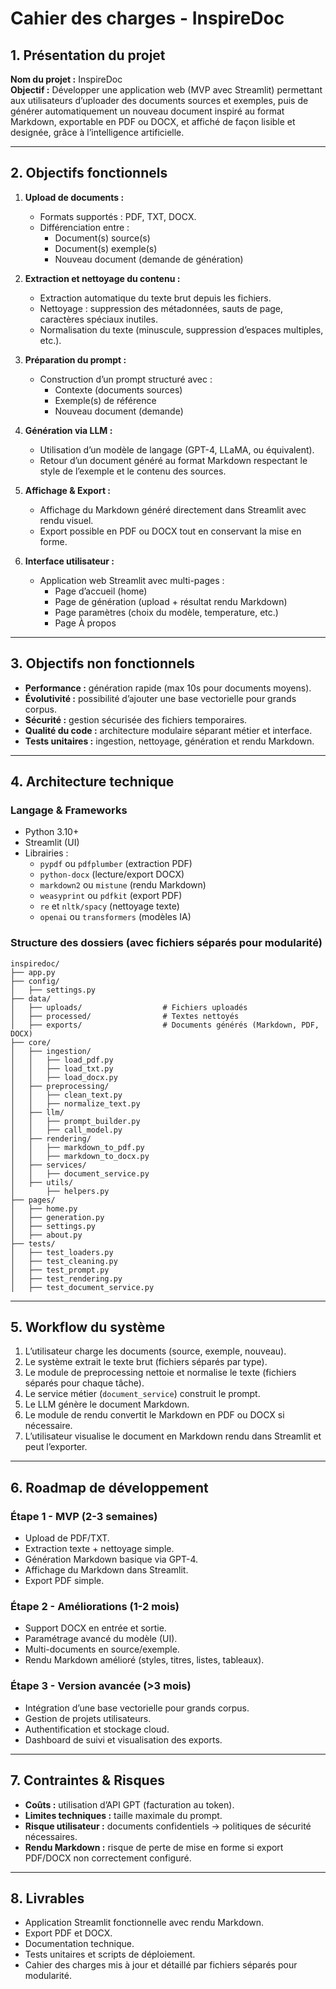 # Cahier des charges - InspireDoc

## 1. Présentation du projet

**Nom du projet :** InspireDoc\
**Objectif :** Développer une application web (MVP avec Streamlit) permettant aux utilisateurs d’uploader des documents sources et exemples, puis de générer automatiquement un nouveau document inspiré au format Markdown, exportable en PDF ou DOCX, et affiché de façon lisible et designée, grâce à l’intelligence artificielle.

---

## 2. Objectifs fonctionnels

1. **Upload de documents :**

   - Formats supportés : PDF, TXT, DOCX.
   - Différenciation entre :
     - Document(s) source(s)
     - Document(s) exemple(s)
     - Nouveau document (demande de génération)

2. **Extraction et nettoyage du contenu :**

   - Extraction automatique du texte brut depuis les fichiers.
   - Nettoyage : suppression des métadonnées, sauts de page, caractères spéciaux inutiles.
   - Normalisation du texte (minuscule, suppression d’espaces multiples, etc.).

3. **Préparation du prompt :**

   - Construction d’un prompt structuré avec :
     - Contexte (documents sources)
     - Exemple(s) de référence
     - Nouveau document (demande)

4. **Génération via LLM :**

   - Utilisation d’un modèle de langage (GPT-4, LLaMA, ou équivalent).
   - Retour d’un document généré au format Markdown respectant le style de l’exemple et le contenu des sources.

5. **Affichage & Export :**

   - Affichage du Markdown généré directement dans Streamlit avec rendu visuel.
   - Export possible en PDF ou DOCX tout en conservant la mise en forme.

6. **Interface utilisateur :**

   - Application web Streamlit avec multi-pages :
     - Page d’accueil (home)
     - Page de génération (upload + résultat rendu Markdown)
     - Page paramètres (choix du modèle, temperature, etc.)
     - Page À propos

---

## 3. Objectifs non fonctionnels

- **Performance :** génération rapide (max 10s pour documents moyens).
- **Évolutivité :** possibilité d’ajouter une base vectorielle pour grands corpus.
- **Sécurité :** gestion sécurisée des fichiers temporaires.
- **Qualité du code :** architecture modulaire séparant métier et interface.
- **Tests unitaires :** ingestion, nettoyage, génération et rendu Markdown.

---

## 4. Architecture technique

### Langage & Frameworks

- Python 3.10+
- Streamlit (UI)
- Librairies :
  - `pypdf` ou `pdfplumber` (extraction PDF)
  - `python-docx` (lecture/export DOCX)
  - `markdown2` ou `mistune` (rendu Markdown)
  - `weasyprint` ou `pdfkit` (export PDF)
  - `re` et `nltk/spacy` (nettoyage texte)
  - `openai` ou `transformers` (modèles IA)

### Structure des dossiers (avec fichiers séparés pour modularité)

```
inspiredoc/
├── app.py
├── config/
│   ├── settings.py
├── data/
│   ├── uploads/                  # Fichiers uploadés
│   ├── processed/                # Textes nettoyés
│   ├── exports/                  # Documents générés (Markdown, PDF, DOCX)
├── core/
│   ├── ingestion/
│   │   ├── load_pdf.py
│   │   ├── load_txt.py
│   │   ├── load_docx.py
│   ├── preprocessing/
│   │   ├── clean_text.py
│   │   ├── normalize_text.py
│   ├── llm/
│   │   ├── prompt_builder.py
│   │   ├── call_model.py
│   ├── rendering/
│   │   ├── markdown_to_pdf.py
│   │   ├── markdown_to_docx.py
│   ├── services/
│   │   ├── document_service.py
│   ├── utils/
│       ├── helpers.py
├── pages/
│   ├── home.py
│   ├── generation.py
│   ├── settings.py
│   ├── about.py
├── tests/
│   ├── test_loaders.py
│   ├── test_cleaning.py
│   ├── test_prompt.py
│   ├── test_rendering.py
│   ├── test_document_service.py
```

---

## 5. Workflow du système

1. L’utilisateur charge les documents (source, exemple, nouveau).
2. Le système extrait le texte brut (fichiers séparés par type).
3. Le module de preprocessing nettoie et normalise le texte (fichiers séparés pour chaque tâche).
4. Le service métier (`document_service`) construit le prompt.
5. Le LLM génère le document Markdown.
6. Le module de rendu convertit le Markdown en PDF ou DOCX si nécessaire.
7. L’utilisateur visualise le document en Markdown rendu dans Streamlit et peut l’exporter.

---

## 6. Roadmap de développement

### Étape 1 - MVP (2-3 semaines)

- Upload de PDF/TXT.
- Extraction texte + nettoyage simple.
- Génération Markdown basique via GPT-4.
- Affichage du Markdown dans Streamlit.
- Export PDF simple.

### Étape 2 - Améliorations (1-2 mois)

- Support DOCX en entrée et sortie.
- Paramétrage avancé du modèle (UI).
- Multi-documents en source/exemple.
- Rendu Markdown amélioré (styles, titres, listes, tableaux).

### Étape 3 - Version avancée (>3 mois)

- Intégration d’une base vectorielle pour grands corpus.
- Gestion de projets utilisateurs.
- Authentification et stockage cloud.
- Dashboard de suivi et visualisation des exports.

---

## 7. Contraintes & Risques

- **Coûts :** utilisation d’API GPT (facturation au token).
- **Limites techniques :** taille maximale du prompt.
- **Risque utilisateur :** documents confidentiels → politiques de sécurité nécessaires.
- **Rendu Markdown :** risque de perte de mise en forme si export PDF/DOCX non correctement configuré.

---

## 8. Livrables

- Application Streamlit fonctionnelle avec rendu Markdown.
- Export PDF et DOCX.
- Documentation technique.
- Tests unitaires et scripts de déploiement.
- Cahier des charges mis à jour et détaillé par fichiers séparés pour modularité.


